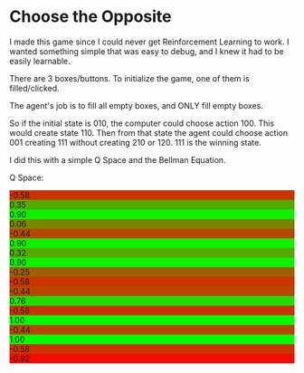 # Choose the Opposite

I made this game since I could never get Reinforcement Learning to work. I wanted something simple that was easy to debug, and I knew it had to be easily learnable.

There are 3 boxes/buttons. To initialize the game, one of them is filled/clicked.

The agent's job is to fill all empty boxes, and ONLY fill empty boxes.

So if the initial state is 010, the computer could choose action 100. This would create state 110. Then from that state the agent could choose action 001 creating 111 without creating 210 or 120. 111 is the winning state.

I did this with a simple Q Space and the Bellman Equation.

Q Space:

<div id="q-space" style="grid-template-columns: repeat(3, 50px);"><div class="q-cell" style="background-color: rgb(201, 53, 0);">-0.58</div><div class="q-cell" style="background-color: rgb(83, 171, 0);">0.35</div><div class="q-cell" style="background-color: rgb(12, 242, 0);">0.90</div><div class="q-cell" style="background-color: rgb(120, 134, 0);">0.06</div><div class="q-cell" style="background-color: rgb(183, 71, 0);">-0.44</div><div class="q-cell" style="background-color: rgb(12, 242, 0);">0.90</div><div class="q-cell" style="background-color: rgb(86, 168, 0);">0.32</div><div class="q-cell" style="background-color: rgb(12, 242, 0);">0.90</div><div class="q-cell" style="background-color: rgb(159, 95, 0);">-0.25</div><div class="q-cell" style="background-color: rgb(201, 53, 0);">-0.58</div><div class="q-cell" style="background-color: rgb(183, 71, 0);">-0.44</div><div class="q-cell" style="background-color: rgb(30, 224, 0);">0.76</div><div class="q-cell" style="background-color: rgb(201, 53, 0);">-0.58</div><div class="q-cell" style="background-color: rgb(0, 254, 0);">1.00</div><div class="q-cell" style="background-color: rgb(183, 71, 0);">-0.44</div><div class="q-cell" style="background-color: rgb(0, 254, 0);">1.00</div><div class="q-cell" style="background-color: rgb(201, 53, 0);">-0.58</div><div class="q-cell" style="background-color: rgb(245, 9, 0);">-0.92</div></div>
